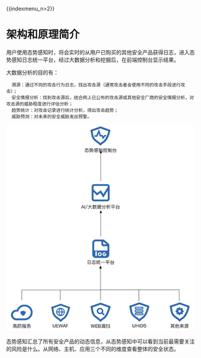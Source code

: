 {{indexmenu_n>2}}

# 架构和原理简介

用户使用态势感知时，将会实时的从用户已购买的其他安全产品获得日志，进入态势感知日志统一平台，经过大数据分析和挖掘后，在前端控制台显示结果。

大数据分析的目的有：

``` 
  溯源：通过不同的攻击行为日志，找出攻击源（通常攻击者会使用不同的攻击手段进行攻击）；
  安全情报分析：找到攻击源后，结合网上已公布的攻击源或其他安全厂商的安全情报分析，对攻击源的威胁程度进行评估分析；
  趋势统计：对攻击记录进行统计分析，得出攻击趋势；
  威胁预测：对未来的安全威胁发出预警。
```

![](/images/%25E6%2580%2581%25E5%258A%25BF%25E6%2584%259F%25E7%259F%25A5%25E6%259E%25B6%25E6%259E%2584%25E5%259B%25BE.png)

态势感知汇总了所有安全产品的动态信息，从态势感知中可以看到当前最需要关注的风险是什么。从网络、主机、应用三个不同的维度查看整体的安全状态。
